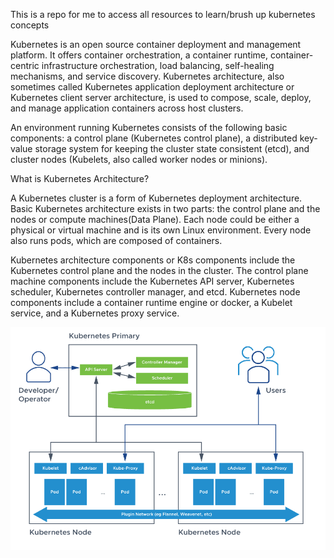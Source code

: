 This is a repo for me to access all resources to learn/brush up kubernetes concepts



Kubernetes is an open source container deployment and management platform. It offers container orchestration, a container runtime, container-centric infrastructure orchestration, load balancing, self-healing mechanisms, and service discovery. Kubernetes architecture, also sometimes called Kubernetes application deployment architecture or Kubernetes client server architecture, is used to compose, scale, deploy, and manage application containers across host clusters.

An environment running Kubernetes consists of the following basic components: a control plane (Kubernetes control plane), a distributed key-value storage system for keeping the cluster state consistent (etcd), and cluster nodes (Kubelets, also called worker nodes or minions).

What is Kubernetes Architecture?

A Kubernetes cluster is a form of Kubernetes deployment architecture. Basic Kubernetes architecture exists in two parts: the control plane and the nodes or compute machines(Data Plane). Each node could be either a physical or virtual machine and is its own Linux environment. Every node also runs pods, which are composed of containers.

Kubernetes architecture components or K8s components include the Kubernetes control plane and the nodes in the cluster. The control plane machine components include the Kubernetes API server, Kubernetes scheduler, Kubernetes controller manager, and etcd. Kubernetes node components include a container runtime engine or docker, a Kubelet service, and a Kubernetes proxy service.

![alt text](image-1.png)